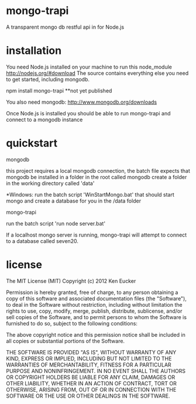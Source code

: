 mongo-trapi
===========

A transparent mongo db restful api in for Node.js


installation
===========
You need Node.js installed on your machine to run this node_module http://nodejs.org/#download
The source contains everything else you need to get started, including mongodb.

npm install mongo-trapi **not yet published

You also need mongodb: http://www.mongodb.org/downloads

Once Node.js is installed you should be able to run mongo-trapi and connect to a mongodb instance

quickstart
===========
mongodb

this project requires a local mongodb connection, the batch file expects that mongodb be installed in a folder in the root called mongodb
create a folder in the working directory called 'data'

*Windows: run the batch script 'WinStartMongo.bat' that should start mongo and create a database for you in the /data folder

mongo-trapi

run the batch script 'run node server.bat'

If a localhost mongo server is running, mongo-trapi will attempt to connect to a database called seven20.

license
===========
The MIT License (MIT) Copyright (c) 2012 Ken Eucker

Permission is hereby granted, free of charge, to any person obtaining a copy of this software and associated documentation files (the "Software"), to deal in the Software without restriction, including without limitation the rights to use, copy, modify, merge, publish, distribute, sublicense, and/or sell copies of the Software, and to permit persons to whom the Software is furnished to do so, subject to the following conditions:

The above copyright notice and this permission notice shall be included in all copies or substantial portions of the Software.

THE SOFTWARE IS PROVIDED "AS IS", WITHOUT WARRANTY OF ANY KIND, EXPRESS OR IMPLIED, INCLUDING BUT NOT LIMITED TO THE WARRANTIES OF MERCHANTABILITY, FITNESS FOR A PARTICULAR PURPOSE AND NONINFRINGEMENT. IN NO EVENT SHALL THE AUTHORS OR COPYRIGHT HOLDERS BE LIABLE FOR ANY CLAIM, DAMAGES OR OTHER LIABILITY, WHETHER IN AN ACTION OF CONTRACT, TORT OR OTHERWISE, ARISING FROM, OUT OF OR IN CONNECTION WITH THE SOFTWARE OR THE USE OR OTHER DEALINGS IN THE SOFTWARE.


